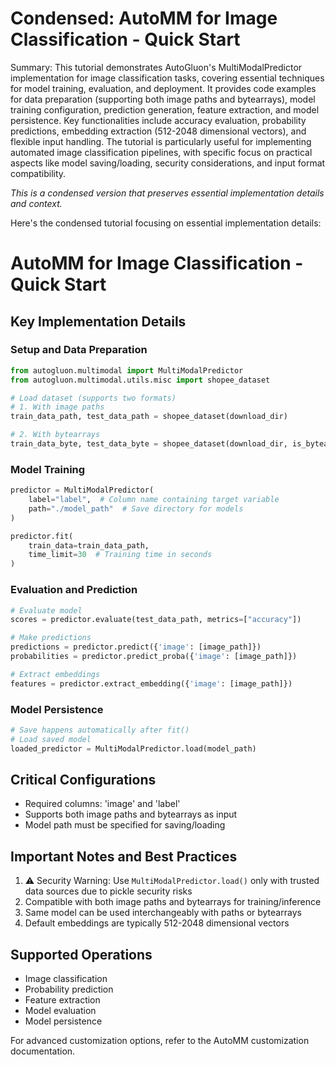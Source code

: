 # Condensed: AutoMM for Image Classification - Quick Start

Summary: This tutorial demonstrates AutoGluon's MultiModalPredictor implementation for image classification tasks, covering essential techniques for model training, evaluation, and deployment. It provides code examples for data preparation (supporting both image paths and bytearrays), model training configuration, prediction generation, feature extraction, and model persistence. Key functionalities include accuracy evaluation, probability predictions, embedding extraction (512-2048 dimensional vectors), and flexible input handling. The tutorial is particularly useful for implementing automated image classification pipelines, with specific focus on practical aspects like model saving/loading, security considerations, and input format compatibility.

*This is a condensed version that preserves essential implementation details and context.*

Here's the condensed tutorial focusing on essential implementation details:

# AutoMM for Image Classification - Quick Start

## Key Implementation Details

### Setup and Data Preparation
```python
from autogluon.multimodal import MultiModalPredictor
from autogluon.multimodal.utils.misc import shopee_dataset

# Load dataset (supports two formats)
# 1. With image paths
train_data_path, test_data_path = shopee_dataset(download_dir)

# 2. With bytearrays
train_data_byte, test_data_byte = shopee_dataset(download_dir, is_bytearray=True)
```

### Model Training
```python
predictor = MultiModalPredictor(
    label="label",  # Column name containing target variable
    path="./model_path"  # Save directory for models
)

predictor.fit(
    train_data=train_data_path,
    time_limit=30  # Training time in seconds
)
```

### Evaluation and Prediction
```python
# Evaluate model
scores = predictor.evaluate(test_data_path, metrics=["accuracy"])

# Make predictions
predictions = predictor.predict({'image': [image_path]})
probabilities = predictor.predict_proba({'image': [image_path]})

# Extract embeddings
features = predictor.extract_embedding({'image': [image_path]})
```

### Model Persistence
```python
# Save happens automatically after fit()
# Load saved model
loaded_predictor = MultiModalPredictor.load(model_path)
```

## Critical Configurations
- Required columns: 'image' and 'label'
- Supports both image paths and bytearrays as input
- Model path must be specified for saving/loading

## Important Notes and Best Practices
1. ⚠️ Security Warning: Use `MultiModalPredictor.load()` only with trusted data sources due to pickle security risks
2. Compatible with both image paths and bytearrays for training/inference
3. Same model can be used interchangeably with paths or bytearrays
4. Default embeddings are typically 512-2048 dimensional vectors

## Supported Operations
- Image classification
- Probability prediction
- Feature extraction
- Model evaluation
- Model persistence

For advanced customization options, refer to the AutoMM customization documentation.